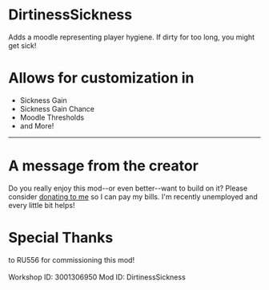 # DirtinessSickness
Adds a moodle representing player hygiene. If dirty for too long, you might get sick!

<h1>Allows for customization in</h1>
<ul>
    <li>Sickness Gain</li>
    <li>Sickness Gain Chance</li>
    <li>Moodle Thresholds</li>
    <li>and More!</li>
</ul>
<hr>
<h1>A message from the creator</h1>
Do you really enjoy this mod--or even better--want to build on it? Please consider <a href="https://ko-fi.com/badonnthedeer">donating to me</a> so I can pay my bills. I'm recently unemployed and every little bit helps!

<h1>Special Thanks</h1>
to RU556 for commissioning this mod!
<br>
<br>
Workshop ID: 3001306950
Mod ID: DirtinessSickness